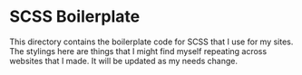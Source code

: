 # SCSS Boilerplate

This directory contains the boilerplate code for SCSS that I use for my sites. The stylings here are things that I might find myself repeating across websites that I made. It will be updated as my needs change.
